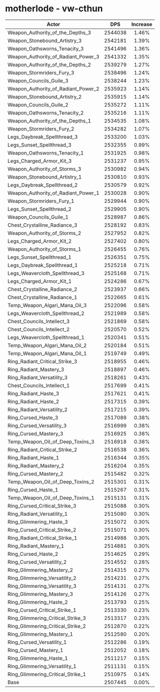 # motherlode - vw-cthun
| Actor | DPS | Increase |
|---|:---:|:---:|
|Weapon_Authority_of_the_Depths_3|2544038|1.46%|
|Weapon_Stonebound_Artistry_3|2542181|1.39%|
|Weapon_Oathsworns_Tenacity_3|2541496|1.36%|
|Weapon_Authority_of_Radiant_Power_3|2541332|1.35%|
|Weapon_Authority_of_the_Depths_2|2539279|1.27%|
|Weapon_Stormriders_Fury_3|2538496|1.24%|
|Weapon_Councils_Guile_3|2538244|1.23%|
|Weapon_Authority_of_Radiant_Power_2|2535923|1.14%|
|Weapon_Stonebound_Artistry_2|2535915|1.14%|
|Weapon_Councils_Guile_2|2535272|1.11%|
|Weapon_Oathsworns_Tenacity_2|2535216|1.11%|
|Weapon_Authority_of_the_Depths_1|2534535|1.08%|
|Weapon_Stormriders_Fury_2|2534282|1.07%|
|Legs_Daybreak_Spellthread_3|2533200|1.03%|
|Legs_Sunset_Spellthread_3|2532355|0.99%|
|Weapon_Oathsworns_Tenacity_1|2531925|0.98%|
|Legs_Charged_Armor_Kit_3|2531237|0.95%|
|Weapon_Authority_of_Storms_3|2530982|0.94%|
|Weapon_Stonebound_Artistry_1|2530810|0.93%|
|Legs_Daybreak_Spellthread_2|2530579|0.92%|
|Weapon_Authority_of_Radiant_Power_1|2530028|0.90%|
|Weapon_Stormriders_Fury_1|2529944|0.90%|
|Legs_Sunset_Spellthread_2|2529905|0.90%|
|Weapon_Councils_Guile_1|2528987|0.86%|
|Chest_Crystalline_Radiance_3|2528192|0.83%|
|Weapon_Authority_of_Storms_2|2527952|0.82%|
|Legs_Charged_Armor_Kit_2|2527402|0.80%|
|Weapon_Authority_of_Storms_1|2526455|0.76%|
|Legs_Sunset_Spellthread_1|2526351|0.75%|
|Legs_Daybreak_Spellthread_1|2525218|0.71%|
|Legs_Weavercloth_Spellthread_3|2525168|0.71%|
|Legs_Charged_Armor_Kit_1|2524286|0.67%|
|Chest_Crystalline_Radiance_2|2523937|0.66%|
|Chest_Crystalline_Radiance_1|2522665|0.61%|
|Temp_Weapon_Algari_Mana_Oil_3|2522096|0.58%|
|Legs_Weavercloth_Spellthread_2|2521989|0.58%|
|Chest_Councils_Intellect_3|2521869|0.58%|
|Chest_Councils_Intellect_2|2520570|0.52%|
|Legs_Weavercloth_Spellthread_1|2520341|0.51%|
|Temp_Weapon_Algari_Mana_Oil_2|2520184|0.51%|
|Temp_Weapon_Algari_Mana_Oil_1|2519749|0.49%|
|Ring_Radiant_Critical_Strike_3|2518955|0.46%|
|Ring_Radiant_Mastery_3|2518897|0.46%|
|Ring_Radiant_Versatility_3|2518261|0.43%|
|Chest_Councils_Intellect_1|2517699|0.41%|
|Ring_Radiant_Haste_3|2517621|0.41%|
|Ring_Radiant_Haste_2|2517315|0.39%|
|Ring_Radiant_Versatility_2|2517215|0.39%|
|Ring_Cursed_Haste_3|2517089|0.38%|
|Ring_Cursed_Versatility_3|2516999|0.38%|
|Ring_Cursed_Mastery_3|2516925|0.38%|
|Temp_Weapon_Oil_of_Deep_Toxins_3|2516918|0.38%|
|Ring_Radiant_Critical_Strike_2|2516538|0.36%|
|Ring_Radiant_Haste_1|2516344|0.35%|
|Ring_Radiant_Mastery_2|2516204|0.35%|
|Ring_Cursed_Mastery_2|2515482|0.32%|
|Temp_Weapon_Oil_of_Deep_Toxins_2|2515301|0.31%|
|Ring_Cursed_Haste_1|2515267|0.31%|
|Temp_Weapon_Oil_of_Deep_Toxins_1|2515131|0.31%|
|Ring_Cursed_Critical_Strike_3|2515088|0.30%|
|Ring_Radiant_Versatility_1|2515080|0.30%|
|Ring_Glimmering_Haste_3|2515072|0.30%|
|Ring_Cursed_Critical_Strike_2|2515071|0.30%|
|Ring_Radiant_Critical_Strike_1|2514988|0.30%|
|Ring_Radiant_Mastery_1|2514881|0.30%|
|Ring_Cursed_Haste_2|2514625|0.29%|
|Ring_Cursed_Versatility_2|2514552|0.28%|
|Ring_Glimmering_Mastery_2|2514315|0.27%|
|Ring_Glimmering_Versatility_2|2514231|0.27%|
|Ring_Glimmering_Versatility_3|2514131|0.27%|
|Ring_Glimmering_Mastery_3|2514126|0.27%|
|Ring_Glimmering_Haste_2|2513793|0.25%|
|Ring_Cursed_Critical_Strike_1|2513330|0.23%|
|Ring_Glimmering_Critical_Strike_3|2513317|0.23%|
|Ring_Glimmering_Critical_Strike_2|2512870|0.22%|
|Ring_Glimmering_Mastery_1|2512580|0.20%|
|Ring_Cursed_Versatility_1|2512286|0.19%|
|Ring_Cursed_Mastery_1|2512052|0.18%|
|Ring_Glimmering_Haste_1|2511217|0.15%|
|Ring_Glimmering_Versatility_1|2511131|0.15%|
|Ring_Glimmering_Critical_Strike_1|2510975|0.14%|
|Base|2507445|0.00%|
